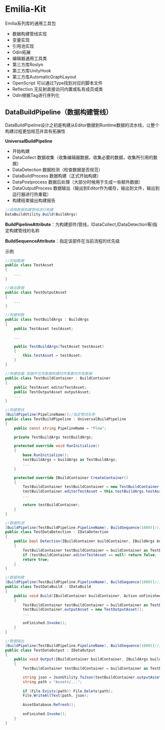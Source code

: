 # Emilia-Kit

Emilia系列库的通用工具包  

* 数据构建管线实现
* 变量实现
* 引用池实现
* Odin拓展
* 编辑器通用工具类
* 第三方库Roslyn
* 第三方库UnityHook
* 第三方库AutomaticGraphLayout
* OpenScript 可以通过Type找到对应的脚本文件
* Reflection 无反射直接访问内置或私有成员或类
* Odin根据Tag进行序列化

## DataBuildPipeline（数据构建管线）

DataBuildPipeline设计之初是构建从Editor数据到Runtime数据的流水线，让整个构建过程更加规范并具有拓展性

**UniversalBuildPipeline**  

* 开始构建
* DataCollect 数据收集（收集编辑器数据，收集必要的数据，收集所引用的数据）
* DataDetection 数据检测（检查数据是否规范）
* DataBuildProcess 数据构建（正式开始构建）
* DataPostprocess 数据后处理（大部分时候用于生成一些额外数据）
* DataOutputProcess 数据输出（输出到Editor作为缓存，输出到文件，输出到运行器进行热重载）
* 构建结束输出构建报告

~~~csharp
//调用数据构建管线进行构建
DataBuildUtility.Build(BuildArgs)
~~~

**BuildPipelineAttribute**：为构建部件(管线，IDataCollect,IDataDetection等)指定构建管线的名称

**BuildSequenceAttribute**：指定该部件在当前流程的优先级

示例

~~~csharp
//初始数据
public class TestAsset 
{ 
    ...
}

//输出数据
public class TestOutputAsset 
{ 
    ...
}

//构建参数
public class TestBuildArgs : BuildArgs
{
    public TestAsset testAsset;

    ...

    public TestBuildArgs(TestAsset testAsset)
    {
        this.testAsset = testAsset;
    }
}

//构建容器 容器中包含数据构建时所需要的所有数据
public class TestBuildContainer : BuildContainer
{
    public TestAsset editorTestAsset;
    public TestOutputAsset outputAsset;
    ...
}

//构建管线
[BuildPipeline(PipelineName)]//指定管线名称
public class TestBuildPipeline : UniversalBuildPipeline
{
    public const string PipelineName = "Flow";

    private TestBuildArgs testBuildArgs;

    protected override void RunInitialize()
    {
        base.RunInitialize();
        testBuildArgs = buildArgs as TestBuildArgs;
        ...
    }

    protected override IBuildContainer CreateContainer()
    {
        TestBuildContainer testBuildContainer = new TestBuildContainer();
        testBuildContainer.editorTestAsset = this.testBuildArgs.testAsset;
        ...

        return testBuildContainer;
    }
}

//数据检测
[BuildPipeline(TestBuildPipeline.PipelineName), BuildSequence(1000)]//指定管线名称
public class TestDataDetection : IDataDetection
{
    public bool Detection(IBuildContainer buildContainer, IBuildArgs buildArgs)
    {
        TestBuildContainer testBuildContainer = buildContainer as TestBuildContainer;
        if (testBuildContainer.editorTestAsset == null) return false;
        return true;
    }
}

//数据构建
[BuildPipeline(TestBuildPipeline.PipelineName), BuildSequence(1000)]//指定管线名称
public class TestDataBuild : IDataBuild
{
    public void Build(IBuildContainer buildContainer, Action onFinished)
    {
        TestBuildContainer testBuildContainer = buildContainer as TestBuildContainer;
        testBuildContainer.outputAsset = new TestOutputAsset();
        ...

        onFinished.Invoke();
    }
}

//数据输出
[BuildPipeline(TestBuildPipeline.PipelineName), BuildSequence(1000)]//指定管线名称
public class TestDataOutput : IDataOutput
{
    public void Output(IBuildContainer buildContainer, IBuildArgs buildArgs, Action onFinished)
    {
        TestBuildContainer testBuildContainer = buildContainer as TestBuildContainer;

        string json = JsonUtility.ToJson(testBuildContainer.outputAsset);
        string path = "Assets/...";
        
        if (File.Exists(path)) File.Delete(path);
        File.WriteAllText(path, json);
        
        AssetDatabase.Refresh();
        
        onFinished.Invoke();
    }
}
~~~
